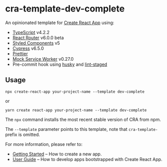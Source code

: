 # cra-template-dev-complete

An opinionated template for [Create React App](https://create-react-app.dev) using:

- [TypeScript](https://www.typescriptlang.org) v4.2.2
- [React Router](https://github.com/ReactTraining/react-router/releases/tag/v6.0.0-beta.0) v6.0.0 beta
- [Styled Components](https://styled-components.com) v5
- [Cypress](https://cypress.io) v6.5.0
- [Prettier](https://prettier.io)
- [Mock Service Worker](https://mswjs.io) v0.27.0
- Pre-commit hook using [husky](https://github.com/typicode/husky) and [lint-staged](https://github.com/okonet/lint-staged)

## Usage

```
npx create-react-app your-project-name --template dev-complete
```

or 

```
yarn create react-app your-project-name --template dev-complete
```

The `npx` command installs the most recent stable version of CRA from npm.

The `--template` parameter points to this template, note that `cra-template-` prefix is omitted.

For more information, please refer to:

- [Getting Started](https://create-react-app.dev/docs/getting-started) – How to create a new app.
- [User Guide](https://create-react-app.dev/) – How to develop apps bootstrapped with Create React App.

